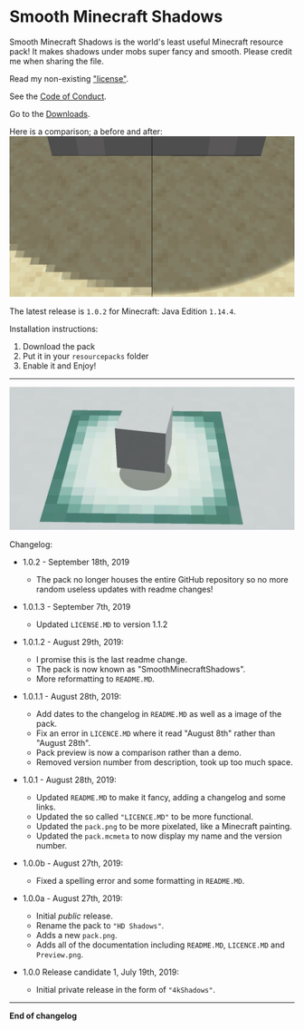 # Smooth Minecraft Shadows

Smooth Minecraft Shadows is the world's least useful Minecraft resource pack! It makes shadows under mobs super fancy and smooth.
Please credit me when sharing the file.

Read my non-existing ["license"](LICENSE.MD).

See the [Code of Conduct](CODE_OF_CONDUCT.md).

Go to the [Downloads](https://github.com/TheThunderGuyS/SmoothMinecraftShadows/releases).

Here is a comparison; a before and after:
![oof the image didn't load](Comparison.png)

The latest release is `1.0.2` for Minecraft: Java Edition `1.14.4`.

Installation instructions:
 1. Download the pack
 2. Put it in your `resourcepacks` folder
 3. Enable it and Enjoy!

**********
 ![](Preview.png)

Changelog:

- 1.0.2 - September 18th, 2019
  - The pack no longer houses the entire GitHub repository so no more random useless updates with readme changes!
  
- 1.0.1.3 - September 7th, 2019
  - Updated `LICENSE.MD` to version 1.1.2

- 1.0.1.2 - August 29th, 2019:
  - I promise this is the last readme change.
  - The pack is now known as "SmoothMinecraftShadows".
  - More reformatting to `README.MD`.

- 1.0.1.1 - August 28th, 2019:
  - Add dates to the changelog in `README.MD` as well as a image of the pack.
  - Fix an error in `LICENCE.MD` where it read "August 8th" rather than "August 28th".
  - Pack preview is now a comparison rather than a demo.
  - Removed version number from description, took up too much space.

- 1.0.1 - August 28th, 2019: 
  - Updated `README.MD` to make it fancy, adding a changelog and some links.
  - Updated the so called `"LICENCE.MD"` to be more functional.
  - Updated the `pack.png` to be more pixelated, like a Minecraft painting.
  - Updated the `pack.mcmeta` to now display my name and the version number.

- 1.0.0b - August 27th, 2019:
  - Fixed a spelling error and some formatting in `README.MD`.

- 1.0.0a - August 27th, 2019:
  - Initial *public* release.
  - Rename the pack to `"HD Shadows"`.
  - Adds a new `pack.png`.
  - Adds all of the documentation including `README.MD`, `LICENCE.MD` and `Preview.png`.

- 1.0.0 Release candidate 1, July 19th, 2019:
  - Initial private release in the form of `"4kShadows"`.
  
********************  
**End of changelog**
